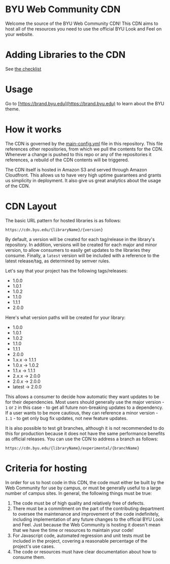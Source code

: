 # BYU Web Community CDN

Welcome the source of the BYU Web Community CDN!  This CDN aims to host all of the resources you need to use the
official BYU Look and Feel on your website.

# Adding Libraries to the CDN

See [the checklist](docs/adding-libraries.md)

# Usage

Go to [https://brand.byu.edu](https://brand.byu.edu) to learn about the BYU theme.

# How it works

The CDN is governed by the [main-config.yml](main-config.yml) file in this repository.  This file references other
repositories, from which we pull the contents for the CDN.
Whenever a change is pushed to this repo or any of the repositories it references, a rebuild of the CDN contents
will be triggered.

The CDN itself is hosted in Amazon S3 and served through Amazon Cloudfront. This allows us to have very high uptime
guarantees and grants us simplicity in deployment. It also give us great analytics about the usage of the CDN.

# CDN Layout

The basic URL pattern for hosted libraries is as follows:

`https://cdn.byu.edu/{libraryName}/{version}`

By default, a version will be created for each tag/release in the library's repository. In addition, versions
will be created for each major and minor version, to allow consumers to easily get updates to the libraries they consume.
Finally, a `latest` version will be included with a reference to the latest release/tag, as determined by semver rules.

Let's say that your project has the following tags/releases:

* 1.0.0
* 1.0.1
* 1.0.2
* 1.1.0
* 1.1.1
* 2.0.0

Here's what version paths will be created for your library:

* 1.0.0
* 1.0.1
* 1.0.2
* 1.1.0
* 1.1.1
* 2.0.0
* 1.x.x -> 1.1.1
* 1.0.x -> 1.0.2
* 1.1.x -> 1.1.1
* 2.x.x -> 2.0.0
* 2.0.x -> 2.0.0
* latest -> 2.0.0

This allows a consumer to decide how automatic they want updates to be for their dependencies. Most users should generally
use the major version - `1` or `2` in this case - to get all future non-breaking updates to a dependency. If a user
wants to be more cautious, they can reference a minor version - `1.1` - to get only bug fix updates, not new feature
updates.

It is also possible to test git branches, although it is not recommended to do this for production because it does not
have the same performance benefits as official releases. You can use the CDN to address a branch as follows:

`https://cdn.byu.edu/{libraryName}/experimental/{branchName}`

# Criteria for hosting

In order for us to host code in this CDN, the code must either be built by the Web Community for use by campus, or
must be generally useful to a large number of campus sites.  In general, the following things must be true:

1. The code must be of high quality and relatively free of defects.
2. There must be a commitment on the part of the contributing department to oversee the maintenance and improvement of
the code indefinitely, including implementation of any future changes to the official BYU Look and Feel. Just because
the Web Community is hosting it doesn't mean that we have the time or resources to maintain your code!
3. For Javascript code, automated regression and unit tests must be included in the project, covering a reasonable percentage
of the project's use cases.
4. The code or resources must have clear documentation about how to consume them.

